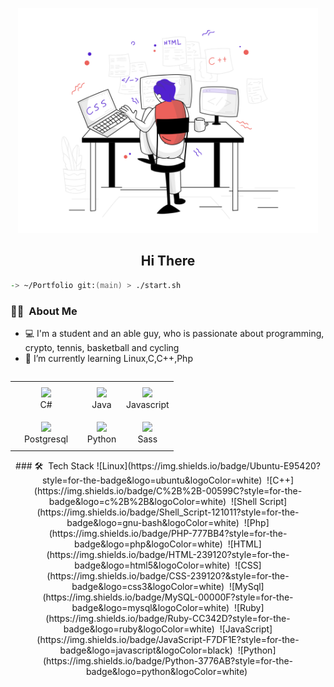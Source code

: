<p align="center">
  <img src="svg/webdevelopment.svg " width="480px"/>
</p>

<h2 align="center">Hi There</h2>

```zsh
-> ~/Portfolio git:(main) > ./start.sh
```

### 👨🏻‍ &nbsp;About Me
- 💻 I'm a student and an able guy, who is passionate about programming, crypto, tennis, basketball and cycling
- 🌱 I’m currently learning Linux,C,C++,Php


<div align="center">
    <table align="left">
        <tr>
            <td align="center" width="100" height="1">
                <img src="https://img.shields.io/badge/Ubuntu-E95420?style=for-the-badge&logo=ubuntu&logoColor=white" width="1000px"/>
                <br /> C#
            </td>
            <td align="center" width="50" height="50">
                <img src="icons/java.png" width="65px"/>
                <br /> Java
            </td>
            <td align="center" width="50" height="50">
                <img src="icons/javascript.png" width="65px"/>
                <br /> Javascript
            </td>
        </tr>
        <tr>
            <td align="center" width="50" height="50">
                <img src="icons/postgresql.png" width="65px"/>
                <br /> Postgresql
            </td>
            <td align="center" width="50" height="50">
                <img src="icons/python.png" width="65px"/>
                <br /> Python
            </td>
            <td align="center" width="50" height="50">
                <img src="icons/sass.png" width="65px"/>
                <br /> Sass
            </td>
        </tr>
    </table>
### 🛠 &nbsp;Tech Stack
![Linux](https://img.shields.io/badge/Ubuntu-E95420?style=for-the-badge&logo=ubuntu&logoColor=white)&nbsp;
![C++](https://img.shields.io/badge/C%2B%2B-00599C?style=for-the-badge&logo=c%2B%2B&logoColor=white)&nbsp;
![Shell Script](https://img.shields.io/badge/Shell_Script-121011?style=for-the-badge&logo=gnu-bash&logoColor=white)&nbsp;
![Php](https://img.shields.io/badge/PHP-777BB4?style=for-the-badge&logo=php&logoColor=white)&nbsp;
![HTML](https://img.shields.io/badge/HTML-239120?style=for-the-badge&logo=html5&logoColor=white)&nbsp;
![CSS](https://img.shields.io/badge/CSS-239120?&style=for-the-badge&logo=css3&logoColor=white)&nbsp;
![MySql](https://img.shields.io/badge/MySQL-00000F?style=for-the-badge&logo=mysql&logoColor=white)&nbsp;
![Ruby](https://img.shields.io/badge/Ruby-CC342D?style=for-the-badge&logo=ruby&logoColor=white)&nbsp;
![JavaScript](https://img.shields.io/badge/JavaScript-F7DF1E?style=for-the-badge&logo=javascript&logoColor=black)&nbsp;
![Python](https://img.shields.io/badge/Python-3776AB?style=for-the-badge&logo=python&logoColor=white)&nbsp;

